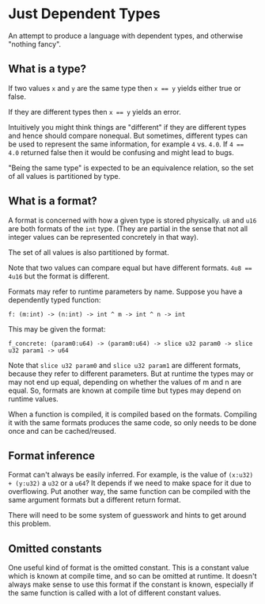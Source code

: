 # Just Dependent Types

An attempt to produce a language with dependent types, and otherwise "nothing fancy".

## What is a type?

If two values `x` and `y` are the same type then `x == y` yields either true or false.

If they are different types then `x == y` yields an error.

Intuitively you might think things are "different" if they are different types and hence should compare nonequal. But sometimes, different types can be used to represent the same information, for example `4` vs. `4.0`. If `4 == 4.0` returned false then it would be confusing and might lead to bugs.

"Being the same type" is expected to be an equivalence relation, so the set of all values is partitioned by type.

## What is a format?

A format is concerned with how a given type is stored physically. `u8` and `u16` are both formats of the `int` type. (They are partial in the sense that not all integer values can be represented concretely in that way).

The set of all values is also partitioned by format.

Note that two values can compare equal but have different formats. `4u8 == 4u16` but the format is different.

Formats may refer to runtime parameters by name. Suppose you have a dependently typed function:

```
f: (m:int) -> (n:int) -> int ^ m -> int ^ n -> int
```

This may be given the format:

```
f_concrete: (param0:u64) -> (param0:u64) -> slice u32 param0 -> slice u32 param1 -> u64
```

Note that `slice u32 param0` and `slice u32 param1` are different formats, because they refer to different parameters. But at runtime the types may or may not end up equal, depending on whether the values of m and n are equal. So, formats are known at compile time but types may depend on runtime values.

When a function is compiled, it is compiled based on the formats. Compiling it with the same formats produces the same code, so only needs to be done once and can be cached/reused.

## Format inference

Format can't always be easily inferred. For example, is the value of `(x:u32) + (y:u32)` a `u32` or a `u64`? It depends if we need to make space for it due to overflowing. Put another way, the same function can be compiled with the same argument formats but a different return format.

There will need to be some system of guesswork and hints to get around this problem.

## Omitted constants

One useful kind of format is the omitted constant. This is a constant value which is known at compile time, and so can be omitted at runtime. It doesn't always make sense to use this format if the constant is known, especially if the same function is called with a lot of different constant values.

